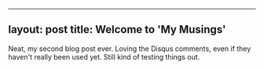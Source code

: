 
---
layout: post
title: Welcome to 'My Musings'
---

Neat, my second blog post ever.
Loving the Disqus comments, even if they haven't really been used yet.
Still kind of testing things out.
